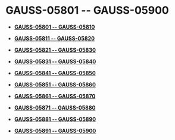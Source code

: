 # GAUSS-05801 -- GAUSS-05900<a name="EN-US_TOPIC_0302073595"></a>

-   **[GAUSS-05801 -- GAUSS-05810](gauss-05801----gauss-05810.md)**  

-   **[GAUSS-05811 -- GAUSS-05820](gauss-05811----gauss-05820.md)**  

-   **[GAUSS-05821 -- GAUSS-05830](gauss-05821----gauss-05830.md)**  

-   **[GAUSS-05831 -- GAUSS-05840](gauss-05831----gauss-05840.md)**  

-   **[GAUSS-05841 -- GAUSS-05850](gauss-05841----gauss-05850.md)**  

-   **[GAUSS-05851 -- GAUSS-05860](gauss-05851----gauss-05860.md)**  

-   **[GAUSS-05861 -- GAUSS-05870](gauss-05861----gauss-05870.md)**  

-   **[GAUSS-05871 -- GAUSS-05880](gauss-05871----gauss-05880.md)**  

-   **[GAUSS-05881 -- GAUSS-05890](gauss-05881----gauss-05890.md)**  

-   **[GAUSS-05891 -- GAUSS-05900](gauss-05891----gauss-05900.md)**  


